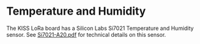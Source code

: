 # Temperature and Humidity

The KISS LoRa board has a Silicon Labs Si7021 Temperature and Humidity sensor. See [Si7021-A20.pdf](Si7021-A20.pdf) for technical details on this sensor.